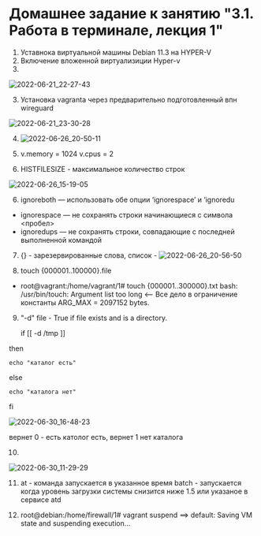 # Домашнее задание к занятию "3.1. Работа в терминале, лекция 1"

1. Уставнока виртуальной машины Debian 11.3 на HYPER-V
2. Включение вложенной виртуализиции Hyper-v
3. 
![2022-06-21_22-27-43](https://user-images.githubusercontent.com/106722971/175811993-6b8581b6-dc94-4131-887f-2287f68e695c.jpg)

3. Установка vagranta через предварительно подготовленный впн wireguard 

![2022-06-21_23-30-28](https://user-images.githubusercontent.com/106722971/175812171-4fc2a7c1-c6d6-4b72-b54f-04c9d742ea43.png)

4. ![2022-06-26_20-50-11](https://user-images.githubusercontent.com/106722971/175815090-cd164934-8b20-423c-8421-a9d9eede5b94.png)

5.  v.memory = 1024
    v.cpus = 2

5. HISTFILESIZE - максимальное количество строк

![2022-06-26_15-19-05](https://user-images.githubusercontent.com/106722971/175812211-54748f69-e825-4e1b-b7c9-11a48300174a.png)

6. ignoreboth — использовать обе опции ‘ignorespace’ и ‘ignoredu
 - ignorespace — не сохранять строки начинающиеся с символа <пробел>
 - ignoredups — не сохранять строки, совпадающие с последней выполненной командой

7. {} - зарезервированные слова, список - 
 ![2022-06-26_20-56-50](https://user-images.githubusercontent.com/106722971/175815238-40cf07e2-fb4f-40cc-ac2a-7ad6a96119cc.png)
 
8. touch {000001..100000}.file
  - root@vagrant:/home/vagrant/1# touch {000001..300000}.txt
    bash: /usr/bin/touch: Argument list too long <-- Все дело в ограничение константы ARG_MAX = 2097152 bytes. 
9. "-d" file - True if file exists and is a directory. 
    
	if [[ -d /tmp ]]
	
then

    echo "каталог есть"
    
else

    echo "каталога нет"
    
fi

![2022-06-30_16-48-23](https://user-images.githubusercontent.com/106722971/176636359-c9262f9d-3c85-4700-9462-a028c43732c9.jpg)

вернет 0 - есть католог есть, вернет 1 нет каталога

10. 
![2022-06-30_11-29-29](https://user-images.githubusercontent.com/106722971/176586903-e6da3338-1343-4476-b177-4a5a14ecbe52.png)

11. at - команда запускается в указанное время
    batch - запускается когда уровень загрузки системы снизится ниже 1.5 или указаное в сервисе atd
    
12. root@debian:/home/firewall/1# vagrant suspend
    ==> default: Saving VM state and suspending execution...

